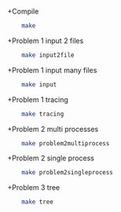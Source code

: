 +Compile 
```bash
	make
```
+Problem 1 input 2 files
```bash
	make input2file
```
+Problem 1 input many files
```bash
	make input
```
+Problem 1 tracing
```bash
	make tracing
```
+Problem 2 multi processes
```bash
	make problem2multiprocess
```
+Problem 2 single process
```bash
	make problem2singleprocess
```
+Problem 3 tree
```bash
	make tree
```

